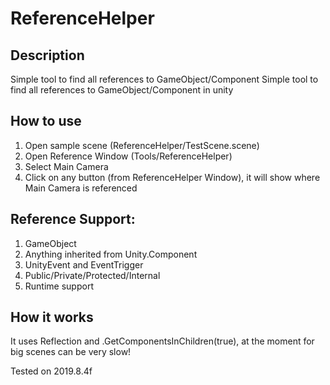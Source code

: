 # ReferenceHelper
## Description

Simple tool to find all references to GameObject/Component Simple tool to find all references to GameObject/Component in unity
## How to use
1. Open sample scene (ReferenceHelper/TestScene.scene)
2. Open Reference Window (Tools/ReferenceHelper)
3. Select Main Camera
4. Click on any button (from ReferenceHelper Window), it will show where Main Camera is referenced

## Reference Support:
1. GameObject
2. Anything inherited from Unity.Component
3. UnityEvent and EventTrigger
4. Public/Private/Protected/Internal
5. Runtime support

## How it works
It uses Reflection and .GetComponentsInChildren<Component>(true), at the moment for big scenes can be very slow!

Tested on 2019.8.4f